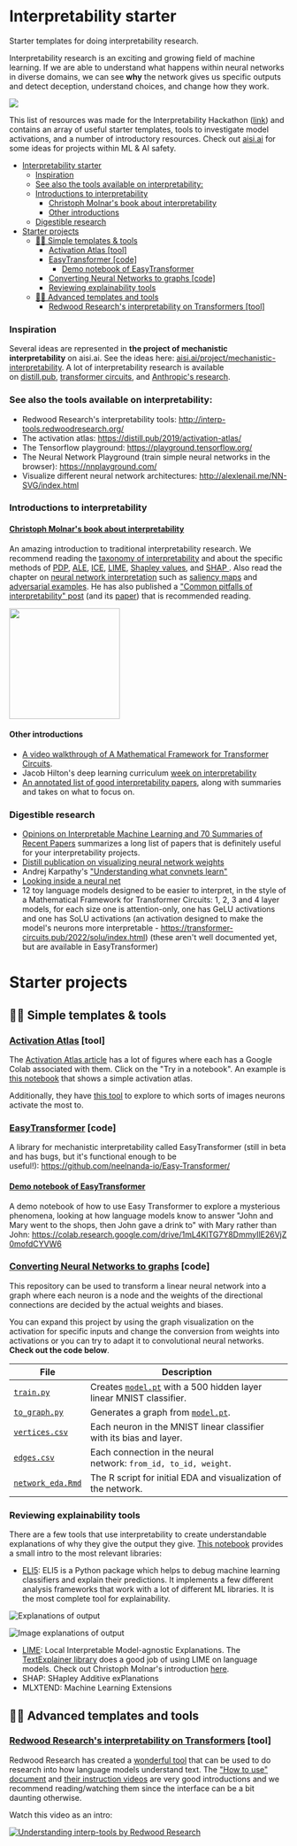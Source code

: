 # Interpretability starter

Starter templates for doing interpretability research.

Interpretability research is an exciting and growing field of machine learning. If we are able to understand what happens within neural networks in diverse domains, we can see **why** the network gives us specific outputs and detect deception, understand choices, and change how they work.

![](https://uploads-ssl.webflow.com/634e78132252d2b0203a9ac8/635662f4e41031331b88038e_2_interpretability_teaser.png)

This list of resources was made for the Interpretability Hackathon ([link](https://itch.io/jam/interpretability)) and contains an array of useful starter templates, tools to investigate model activations, and a number of introductory resources. Check out [aisi.ai](https://aisi.ai/) for some ideas for projects within ML & AI safety.

- [Interpretability starter](#interpretability-starter)
    - [Inspiration](#inspiration)
    - [See also the tools available on interpretability:](#see-also-the-tools-available-on-interpretability)
    - [Introductions to interpretability](#introductions-to-interpretability)
      - [Christoph Molnar's book about interpretability](#christoph-molnars-book-about-interpretability)
      - [Other introductions](#other-introductions)
    - [Digestible research](#digestible-research)
- [Starter projects](#starter-projects)
  - [🙋‍♀️ Simple templates & tools](#️-simple-templates--tools)
    - [Activation Atlas [tool]](#activation-atlas-tool)
    - [EasyTransformer [code]](#easytransformer-code)
      - [Demo notebook of EasyTransformer](#demo-notebook-of-easytransformer)
    - [Converting Neural Networks to graphs [code]](#converting-neural-networks-to-graphs-code)
    - [Reviewing explainability tools](#reviewing-explainability-tools)
  - [👩‍🔬 Advanced templates and tools](#-advanced-templates-and-tools)
    - [Redwood Research's interpretability on Transformers [tool]](#redwood-researchs-interpretability-on-transformers-tool)

### Inspiration

Several ideas are represented in **the project of mechanistic interpretability** on aisi.ai. See the ideas here: [aisi.ai/project/mechanistic-interpretability](https://aisafetyideas.com/project/mechanistic-interpretability). A lot of interpretability research is available on [distill.pub](https://distill.pub/), [transformer circuits](https://transformer-circuits.pub/), and [Anthropic's research](https://www.anthropic.com/research).

### See also the tools available on interpretability:

- Redwood Research's interpretability tools: <http://interp-tools.redwoodresearch.org/>
- The activation atlas: <https://distill.pub/2019/activation-atlas/>
- The Tensorflow playground: <https://playground.tensorflow.org/>
- The Neural Network Playground (train simple neural networks in the browser): <https://nnplayground.com/>
- Visualize different neural network architectures: <http://alexlenail.me/NN-SVG/index.html>

### Introductions to interpretability

#### [Christoph Molnar's book about interpretability](https://christophm.github.io/interpretable-ml-book)

An amazing introduction to traditional interpretability research. We recommend reading the [taxonomy of interpretability](https://christophm.github.io/interpretable-ml-book/taxonomy-of-interpretability-methods.html) and about the specific methods of [PDP](https://christophm.github.io/interpretable-ml-book/pdp.html), [ALE](https://christophm.github.io/interpretable-ml-book/ale.html), [ICE](https://christophm.github.io/interpretable-ml-book/ice.html), [LIME](https://christophm.github.io/interpretable-ml-book/lime.html), [Shapley values](https://christophm.github.io/interpretable-ml-book/shapley.html), and [SHAP ](https://christophm.github.io/interpretable-ml-book/shap.html). Also read the chapter on [neural network interpretation](https://christophm.github.io/interpretable-ml-book/neural-networks.html) such as [saliency maps](https://christophm.github.io/interpretable-ml-book/pixel-attribution.html) and [adversarial examples](https://christophm.github.io/interpretable-ml-book/adversarial.html). He has also published a ["Common pitfalls of interpretability" post](https://mindfulmodeler.substack.com/p/8-pitfalls-to-avoid-when-interpreting) (and its [paper](https://arxiv.org/pdf/2007.04131.pdf)) that is recommended reading.

[<img src="https://christophm.github.io/interpretable-ml-book/images/cutout.png" width="200px">](https://christophm.github.io/interpretable-ml-book/)

#### Other introductions

- [A video walkthrough of A Mathematical Framework for Transformer Circuits](https://www.youtube.com/watch?v=KV5gbOmHbjU).
- Jacob Hilton's deep learning curriculum [week on interpretability](https://github.com/jacobhilton/deep_learning_curriculum/blob/master/8-Interpretability.md)
- [An annotated list of good interpretability papers](https://www.neelnanda.io/mechanistic-interpretability/favourite-papers), along with summaries and takes on what to focus on.

### Digestible research

- [Opinions on Interpretable Machine Learning and 70 Summaries of Recent Papers](https://www.alignmentforum.org/posts/GEPX7jgLMB8vR2qaK/opinions-on-interpretable-machine-learning-and-70-summaries) summarizes a long list of papers that is definitely useful for your interpretability projects.
- [Distill publication on visualizing neural network weights](https://distill.pub/2020/circuits/visualizing-weights/)
- Andrej Karpathy's ["Understanding what convnets learn"](https://cs231n.github.io/understanding-cnn/)
- [Looking inside a neural net](https://ml4a.github.io/ml4a/looking_inside_neural_nets/)
- 12 toy language models designed to be easier to interpret, in the style of a Mathematical Framework for Transformer Circuits: 1, 2, 3 and 4 layer models, for each size one is attention-only, one has GeLU activations and one has SoLU activations (an activation designed to make the model's neurons more interpretable - <https://transformer-circuits.pub/2022/solu/index.html>) (these aren't well documented yet, but are available in EasyTransformer)

# Starter projects

## 🙋‍♀️ Simple templates & tools

### [Activation Atlas](https://distill.pub/2019/activation-atlas/) [tool]

The [Activation Atlas article](https://distill.pub/2019/activation-atlas/) has a lot of figures where each has a Google Colab associated with them. Click on the "Try in a notebook". An example is [this notebook](https://colab.research.google.com/github/tensorflow/lucid/blob/master/notebooks/activation-atlas/activation-atlas-simple.ipynb) that shows a simple activation atlas.

Additionally, they have [this tool](https://distill.pub/2019/activation-atlas/app.html) to explore to which sorts of images neurons activate the most to.

### [EasyTransformer](https://github.com/neelnanda-io/Easy-Transformer/) [code]

A library for mechanistic interpretability called EasyTransformer (still in beta and has bugs, but it's functional enough to be useful!): <https://github.com/neelnanda-io/Easy-Transformer/>

#### [Demo notebook of EasyTransformer](https://colab.research.google.com/drive/1mL4KlTG7Y8DmmyIlE26VjZ0mofdCYVW6)

A demo notebook of how to use Easy Transformer to explore a mysterious phenomena, looking at how language models know to answer "John and Mary went to the shops, then John gave a drink to" with Mary rather than John: <https://colab.research.google.com/drive/1mL4KlTG7Y8DmmyIlE26VjZ0mofdCYVW6>

### [Converting Neural Networks to graphs](https://github.com/apartresearch/interpretability/tree/main/graphs) [code]

This repository can be used to transform a linear neural network into a graph where each neuron is a node and the weights of the directional connections are decided by the actual weights and biases.

You can expand this project by using the graph visualization on the activation for specific inputs and change the conversion from weights into activations or you can try to adapt it to convolutional neural networks. **Check out the code below**.

| File                                                                                                    | Description                                                                                                                                                   |
| ------------------------------------------------------------------------------------------------------- | ------------------------------------------------------------------------------------------------------------------------------------------------------------- |
| [`train.py`](https://github.com/apartresearch/interpretability/blob/main/graphs/model_init/train.py)    | Creates [`model.pt`](https://github.com/apartresearch/interpretability/blob/main/graphs/model_init/model.pt) with a 500 hidden layer linear MNIST classifier. |
| [`to_graph.py`](https://github.com/apartresearch/interpretability/blob/main/graphs/to_graph.py)         | Generates a graph from [`model.pt`](https://github.com/apartresearch/interpretability/blob/main/graphs/model_init/model.pt).                                  |
| [`vertices.csv`](https://github.com/apartresearch/interpretability/blob/main/graphs/data/vertices.csv)  | Each neuron in the MNIST linear classifier with its bias and layer.                                                                                           |
| [`edges.csv`](https://github.com/apartresearch/interpretability/blob/main/graphs/data/edges.csv)        | Each connection in the neural network: `from_id, to_id, weight`.                                                                                              |
| [`network_eda.Rmd`](https://github.com/apartresearch/interpretability/blob/main/graphs/network_eda.Rmd) | The R script for initial EDA and visualization of the network.                                                                                                |

### Reviewing explainability tools

There are a few tools that use interpretability to create understandable explanations of why they give the output they give. [This notebook](https://colab.research.google.com/drive/1_OfQuqEZsd6fC_cLGu43S58eUo_bIAmB?usp=sharing) provides a small intro to the most relevant libraries:

- [ELI5](https://pypi.org/project/eli5/): ELI5 is a Python package which helps to debug machine learning classifiers and explain their predictions. It implements a few different analysis frameworks that work with a lot of different ML libraries. It is the most complete tool for explainability.

![Explanations of output](https://warehouse-camo.ingress.cmh1.psfhosted.org/657108d350a6db09fede2cf5d02ff2c6eb2ac6d7/68747470733a2f2f7261772e67697468756275736572636f6e74656e742e636f6d2f5465616d48472d4d656d65782f656c69352f6d61737465722f646f63732f736f757263652f7374617469632f776f72642d686967686c696768742e706e67)

![Image explanations of output](https://warehouse-camo.ingress.cmh1.psfhosted.org/3223146dc3811a97ebe287fda4e910ffb61ff263/68747470733a2f2f7261772e67697468756275736572636f6e74656e742e636f6d2f5465616d48472d4d656d65782f656c69352f6d61737465722f646f63732f736f757263652f7374617469632f6772616463616d2d636174646f672e706e67)

- [LIME](https://christophm.github.io/interpretable-ml-book/lime.html): Local Interpretable Model-agnostic Explanations. The [TextExplainer library](https://eli5.readthedocs.io/en/latest/tutorials/black-box-text-classifiers.html) does a good job of using LIME on language models. Check out Christoph Molnar's introduction [here](https://christophm.github.io/interpretable-ml-book/lime.html).
- SHAP: SHapley Additive exPlanations
- MLXTEND: Machine Learning Extensions

## 👩‍🔬 Advanced templates and tools

### [Redwood Research's interpretability on Transformers](http://interp-tools.redwoodresearch.org/) [tool]

Redwood Research has created a [wonderful tool](http://interp-tools.redwoodresearch.org/) that can be used to do research into how language models understand text. The ["How to use" document](https://docs.google.com/document/d/1ECwTXrgTqgiMN24L7IantJTaFpyJM2LxXXGq50meFKc/edit) and [their instruction videos](https://www.youtube.com/channel/UCwvzObS_ayucGlYIJCyagdA) are very good introductions and we recommend reading/watching them since the interface can be a bit daunting otherwise.

Watch this video as an intro:

[![Understanding interp-tools by Redwood Research](https://img.youtube.com/vi/zH8YBqdIB-w/0.jpg)](https://www.youtube.com/watch?v=zH8YBqdIB-w)
